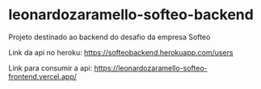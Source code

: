# leonardozaramello-softeo-backend
Projeto destinado ao backend do desafio da empresa Softeo

Link da api no heroku: https://softeobackend.herokuapp.com/users

Link para consumir a api: https://leonardozaramello-softeo-frontend.vercel.app/
